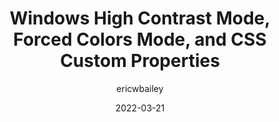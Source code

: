 ---
author: ericwbailey
date: 2022-03-21
draft: true
publisher: smashingmag
tags:
  - css
  - custom-properties
  - colors
  - contrast
target_url: https://www.smashingmagazine.com/2022/03/windows-high-contrast-colors-mode-css-custom-properties/
title: Windows High Contrast Mode, Forced Colors Mode, and CSS Custom Properties
---